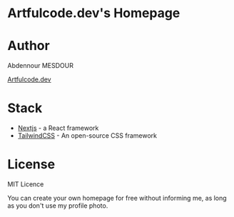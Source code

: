 # Artfulcode.dev's Homepage

# Author

Abdennour MESDOUR

[Artfulcode.dev](https://artfulcode.dev)

# Stack

- [Nextjs](https://nextjs.org) - a React framework
- [TailwindCSS](https://tailwindcss.com) - An open-source CSS framework

# License

MIT Licence

You can create your own homepage for free without informing me, as long as you don't use my profile photo.
